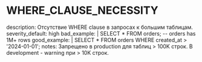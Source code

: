 # WHERE_CLAUSE_NECESSITY

description: Отсутствие WHERE clause в запросах к большим таблицам.
severity_default: high
bad_example: |
SELECT \* FROM orders; -- orders has 1M+ rows
good_example: |
SELECT \* FROM orders WHERE created_at > '2024-01-01';
notes: Запрещено в production для таблиц > 100K строк. В development - warning при > 10K строк.
